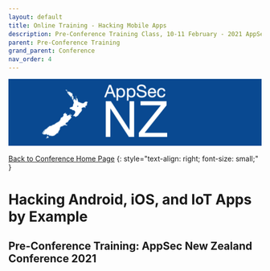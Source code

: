 ```yaml
---
layout: default
title: Online Training - Hacking Mobile Apps
description: Pre-Conference Training Class, 10-11 February - 2021 AppSec NZ Conference
parent: Pre-Conference Training
grand_parent: Conference
nav_order: 4
---
```


[![Web Banner](/assets/images/AppSecNZ_Web_Banner.png)](index.md)

[Back to Conference Home Page](index.md)
{: style="text-align: right; font-size: small;" }

# Hacking Android, iOS, and IoT Apps by Example

## Pre-Conference Training: AppSec New Zealand Conference 2021


